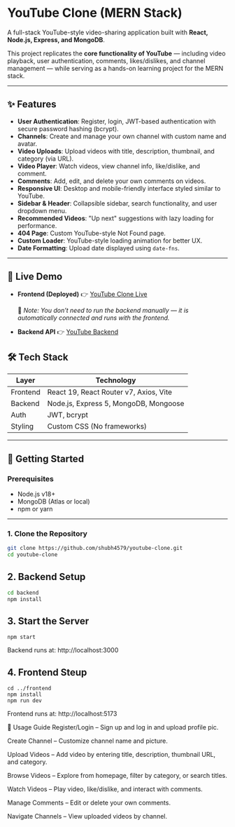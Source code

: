# YouTube Clone (MERN Stack)

A full-stack YouTube-style video-sharing application built with **React, Node.js, Express, and MongoDB**.

This project replicates the **core functionality of YouTube** — including video playback, user authentication, comments, likes/dislikes, and channel management — while serving as a hands-on learning project for the MERN stack.

---

## ✨ Features

- **User Authentication**: Register, login, JWT-based authentication with secure password hashing (bcrypt).
- **Channels**: Create and manage your own channel with custom name and avatar.
- **Video Uploads**: Upload videos with title, description, thumbnail, and category (via URL).
- **Video Player**: Watch videos, view channel info, like/dislike, and comment.
- **Comments**: Add, edit, and delete your own comments on videos.
- **Responsive UI**: Desktop and mobile-friendly interface styled similar to YouTube.
- **Sidebar & Header**: Collapsible sidebar, search functionality, and user dropdown menu.
- **Recommended Videos**: "Up next" suggestions with lazy loading for performance.
- **404 Page**: Custom YouTube-style Not Found page.
- **Custom Loader**: YouTube-style loading animation for better UX.
- **Date Formatting**: Upload date displayed using `date-fns`.

---

## 🚀 Live Demo

- **Frontend (Deployed)** 👉 [YouTube Clone Live](https://youtube-frontend-liart.vercel.app)

  🔹 _Note: You don’t need to run the backend manually — it is automatically connected and runs with the frontend._

- **Backend API** 👉 [YouTube Backend](https://youtube-backend-9m2f.onrender.com)

## 🛠️ Tech Stack

| Layer    | Technology                             |
| -------- | -------------------------------------- |
| Frontend | React 19, React Router v7, Axios, Vite |
| Backend  | Node.js, Express 5, MongoDB, Mongoose  |
| Auth     | JWT, bcrypt                            |
| Styling  | Custom CSS (No frameworks)             |

---

## 🚀 Getting Started

### Prerequisites

- Node.js v18+
- MongoDB (Atlas or local)
- npm or yarn

---

### 1. Clone the Repository

```bash
git clone https://github.com/shubh4579/youtube-clone.git
cd youtube-clone
```

## 2. Backend Setup

```bash
cd backend
npm install
```

## 3. Start the Server

```
npm start
```

Backend runs at: http://localhost:3000

## 4. Frontend Steup

```
cd ../frontend
npm install
npm run dev
```

Frontend runs at: http://localhost:5173

📖 Usage Guide
Register/Login – Sign up and log in and upload profile pic.

Create Channel – Customize channel name and picture.

Upload Videos – Add video by entering title, description, thumbnail URL, and category.

Browse Videos – Explore from homepage, filter by category, or search titles.

Watch Videos – Play video, like/dislike, and interact with comments.

Manage Comments – Edit or delete your own comments.

Navigate Channels – View uploaded videos by channel.
